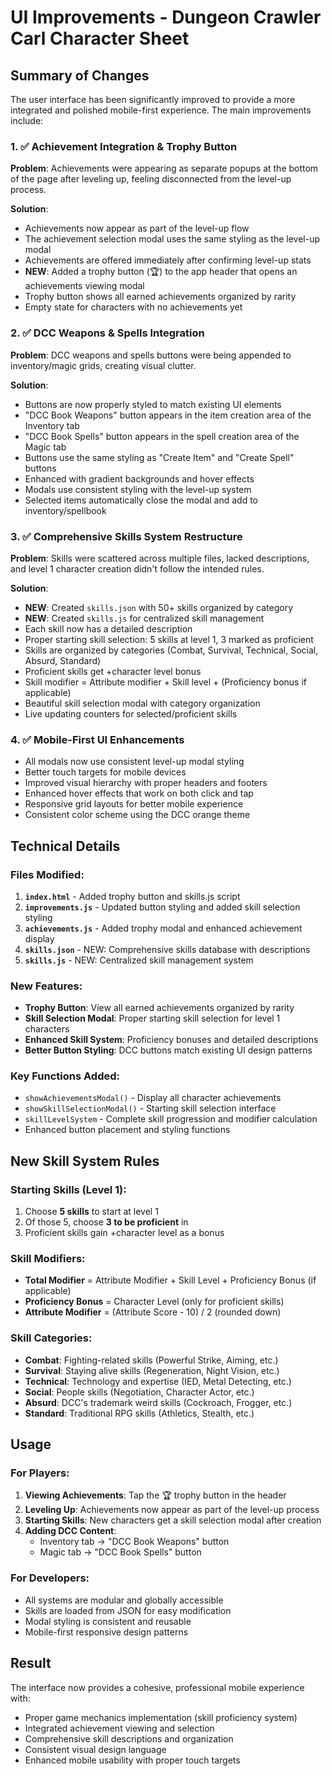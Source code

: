 # UI Improvements - Dungeon Crawler Carl Character Sheet

## Summary of Changes

The user interface has been significantly improved to provide a more integrated and polished mobile-first experience. The main improvements include:

### 1. ✅ **Achievement Integration & Trophy Button**
**Problem**: Achievements were appearing as separate popups at the bottom of the page after leveling up, feeling disconnected from the level-up process.

**Solution**: 
- Achievements now appear as part of the level-up flow
- The achievement selection modal uses the same styling as the level-up modal
- Achievements are offered immediately after confirming level-up stats
- **NEW**: Added a trophy button (🏆) to the app header that opens an achievements viewing modal
- Trophy button shows all earned achievements organized by rarity
- Empty state for characters with no achievements yet

### 2. ✅ **DCC Weapons & Spells Integration**
**Problem**: DCC weapons and spells buttons were being appended to inventory/magic grids, creating visual clutter.

**Solution**:
- Buttons are now properly styled to match existing UI elements
- "DCC Book Weapons" button appears in the item creation area of the Inventory tab
- "DCC Book Spells" button appears in the spell creation area of the Magic tab
- Buttons use the same styling as "Create Item" and "Create Spell" buttons
- Enhanced with gradient backgrounds and hover effects
- Modals use consistent styling with the level-up system
- Selected items automatically close the modal and add to inventory/spellbook

### 3. ✅ **Comprehensive Skills System Restructure**
**Problem**: Skills were scattered across multiple files, lacked descriptions, and level 1 character creation didn't follow the intended rules.

**Solution**:
- **NEW**: Created `skills.json` with 50+ skills organized by category
- **NEW**: Created `skills.js` for centralized skill management
- Each skill now has a detailed description
- Proper starting skill selection: 5 skills at level 1, 3 marked as proficient
- Skills are organized by categories (Combat, Survival, Technical, Social, Absurd, Standard)
- Proficient skills get +character level bonus
- Skill modifier = Attribute modifier + Skill level + (Proficiency bonus if applicable)
- Beautiful skill selection modal with category organization
- Live updating counters for selected/proficient skills

### 4. ✅ **Mobile-First UI Enhancements**
- All modals now use consistent level-up modal styling
- Better touch targets for mobile devices
- Improved visual hierarchy with proper headers and footers
- Enhanced hover effects that work on both click and tap
- Responsive grid layouts for better mobile experience
- Consistent color scheme using the DCC orange theme

## Technical Details

### Files Modified:
1. **`index.html`** - Added trophy button and skills.js script
2. **`improvements.js`** - Updated button styling and added skill selection styling
3. **`achievements.js`** - Added trophy modal and enhanced achievement display
4. **`skills.json`** - NEW: Comprehensive skills database with descriptions
5. **`skills.js`** - NEW: Centralized skill management system

### New Features:
- **Trophy Button**: View all earned achievements organized by rarity
- **Skill Selection Modal**: Proper starting skill selection for level 1 characters
- **Enhanced Skill System**: Proficiency bonuses and detailed descriptions
- **Better Button Styling**: DCC buttons match existing UI design patterns

### Key Functions Added:
- `showAchievementsModal()` - Display all character achievements
- `showSkillSelectionModal()` - Starting skill selection interface
- `skillLevelSystem` - Complete skill progression and modifier calculation
- Enhanced button placement and styling functions

## New Skill System Rules

### Starting Skills (Level 1):
1. Choose **5 skills** to start at level 1
2. Of those 5, choose **3 to be proficient** in
3. Proficient skills gain +character level as a bonus

### Skill Modifiers:
- **Total Modifier** = Attribute Modifier + Skill Level + Proficiency Bonus (if applicable)
- **Proficiency Bonus** = Character Level (only for proficient skills)
- **Attribute Modifier** = (Attribute Score - 10) / 2 (rounded down)

### Skill Categories:
- **Combat**: Fighting-related skills (Powerful Strike, Aiming, etc.)
- **Survival**: Staying alive skills (Regeneration, Night Vision, etc.)
- **Technical**: Technology and expertise (IED, Metal Detecting, etc.)
- **Social**: People skills (Negotiation, Character Actor, etc.)
- **Absurd**: DCC's trademark weird skills (Cockroach, Frogger, etc.)
- **Standard**: Traditional RPG skills (Athletics, Stealth, etc.)

## Usage

### For Players:
1. **Viewing Achievements**: Tap the 🏆 trophy button in the header
2. **Leveling Up**: Achievements now appear as part of the level-up process
3. **Starting Skills**: New characters get a skill selection modal after creation
4. **Adding DCC Content**: 
   - Inventory tab → "DCC Book Weapons" button
   - Magic tab → "DCC Book Spells" button

### For Developers:
- All systems are modular and globally accessible
- Skills are loaded from JSON for easy modification
- Modal styling is consistent and reusable
- Mobile-first responsive design patterns

## Result

The interface now provides a cohesive, professional mobile experience with:
- Proper game mechanics implementation (skill proficiency system)
- Integrated achievement viewing and selection
- Comprehensive skill descriptions and organization
- Consistent visual design language
- Enhanced mobile usability with proper touch targets
